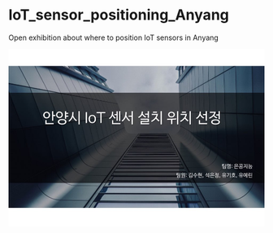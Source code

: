 # IoT_sensor_positioning_Anyang
Open exhibition about where to position IoT sensors in Anyang 

![KakaoTalk_20201106_134603683](https://github.com/cherry0004/IoT_sensor_positioning_Anyang/blob/main/images/KakaoTalk_20201106_134603683.jpg?raw=true)

